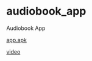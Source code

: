# audiobook_app
Audiobook App

[app.apk](https://github.com/Samandar-Rajabboyev/audiobook_app/releases/download/app_test/app-armeabi-v7a-release.apk)

[video](https://drive.google.com/file/d/1ZNiik2wYY1Vks3o-M65HqoedBbD3crKn/view?usp=drive_link)
